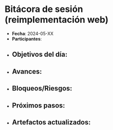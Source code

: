 # Bitácora de sesión (reimplementación web)
- **Fecha**: 2024-05-XX
- **Participantes**: 
- **Objetivos del día**:
  - 
- **Avances**:
  - 
- **Bloqueos/Riesgos**:
  - 
- **Próximos pasos**:
  - 
- **Artefactos actualizados**:
  - 
